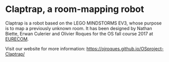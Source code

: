 # Claptrap, a room-mapping robot

Claptrap is a robot based on the LEGO MINDSTORMS EV3, whose purpose is to map a previously unknown room. It has been designed by Nathan Biette, Erwan Culerier and Olivier Roques for the OS fall course 2017 at [EURECOM](http://www.eurecom.fr/en).

Visit our website for more information: https://ojroques.github.io/OSproject-Claptrap/
